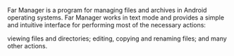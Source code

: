 Far Manager is a program for managing files and archives in Android operating systems. Far Manager works in text mode and provides a simple and intuitive interface for performing most of the necessary actions:

viewing files and directories; editing, copying and renaming files; and many other actions.